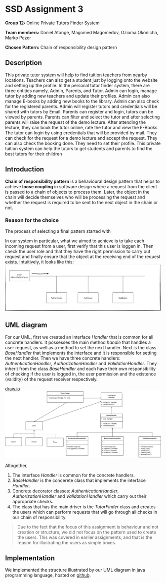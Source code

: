 # SSD Assignment 3

**Group 12:** Online Private Tutors Finder System

**Team members:** Daniel Atonge, Magomed Magomedov, Ozioma Okonicha, Marko Pezer

**Chosen Pattern:** Chain of responsibility design pattern

## Description

This private tutor system will help to find tuition teachers from nearby locations. Teachers can also get a student just by logging onto the website and setting up the profile. In the personal tutor finder system, there are three entities namely, Admin, Parents, and Tutor. Admin can login, manage tutor by adding new teachers and update their profiles. Admin can also manage E-books by adding new books to the library. Admin can also check for the registered parents. Admin will register tutors and credentials will be shared with tutors by Email. Parents can register and login, tutors can be viewed by parents. Parents can filter and select the tutor and after selecting parents will raise the request of the demo lecture. After attending the lecture, they can book the tutor online, rate the tutor and view the E-Books. The tutor can login by using credentials that will be provided by mail. They can check for the request for a demo lecture and accept the request. They can also check the booking done. They need to set their profile. This private tuition system can help the tutors to get students and parents to find the best tutors for their children

## Introduction

**Chain of responsibility pattern** is a behavioural design pattern that helps to achieve **loose coupling** in software design where a request from the client is passed to a chain of objects to process them. Later, the object in the chain will decide themselves who will be processing the request and whether the request is required to be sent to the next object in the chain or not.

### Reason for the choice

The process of selecting a final pattern started with

In our system in particular, what we aimed to achieve is to take each incoming request from a user, first verify that this user is loggen in. Then check the user role and that they have the right permission to carry out request and finally ensure that the object at the receiving end of the request exists. Intuitively, it looks like this:
![intuitive understanding](flow.png)

## UML diagram

For our UML, first we created an interface _Handler_ that is common for all concrete handlers. It possesses the main method _handle_ that handles a user request, as well as a method to set the next handler. Next is the class _BaseHandler_ that implements the interface and it is responsible for setting the next handler. Then we have three concrete handlers: _AuthenticationHandler_, _AuthorizationHandler_ and _ValidationHandler_. They inherit from the class _BaseHandler_ and each have their own responsibility of checking if the user is logged in, the user permission and the existence (validity) of the request receiver respectively.

[draw.io](https://drive.google.com/file/d/1M4ot91Q7X28JM0xkW9K-pERs3s9-h3Nr/view?usp=sharing)
![UML diagram](uml.png)

Altogether,

1. The interface _Handler_ is common for the concrete handlers.
2. _BaseHandler_ is the concerete class that implements the interface _Handler_.
3. Concrete decorator classes: _AuthenticationHandler_, _AuthorizationHandler_ and _ValidationHandler_ which carry out their appropriate checks.
4. The class that has the main driver is the _TutorFinder_ class and creates the users which can perform requests that will go through all checks in our chain of responsibility.

> Due to the fact that the focus of this assignment is behaviour and not creation or structure, we did not focus on the pattern used to create the users. This was covered in earlier assignments, and that is the reason for illustrating the users as simple boxes.

## Implementation

We implemented the structure illustrated by our UML diagram in java programming language, hosted on [github](https://github.com/Ozziekins/SSD/tree/main/assignment-3).
